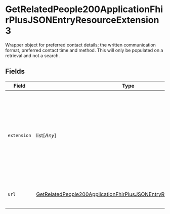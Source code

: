 # GetRelatedPeople200ApplicationFhirPlusJSONEntryResourceExtension3

Wrapper object for preferred contact details; the written communication format, preferred contact time and method. This will only be populated on a retrieval and not a search.


## Fields

| Field                                                                                                                                                                   | Type                                                                                                                                                                    | Required                                                                                                                                                                | Description                                                                                                                                                             |
| ----------------------------------------------------------------------------------------------------------------------------------------------------------------------- | ----------------------------------------------------------------------------------------------------------------------------------------------------------------------- | ----------------------------------------------------------------------------------------------------------------------------------------------------------------------- | ----------------------------------------------------------------------------------------------------------------------------------------------------------------------- |
| `extension`                                                                                                                                                             | list[*Any*]                                                                                                                                                             | :heavy_check_mark:                                                                                                                                                      | Wrapper array containing zero or one preferred contact method, zero or one preferred written communication format; and zero or one preferred contact time.              |
| `url`                                                                                                                                                                   | [GetRelatedPeople200ApplicationFhirPlusJSONEntryResourceExtension3URL](../../models/operations/getrelatedpeople200applicationfhirplusjsonentryresourceextension3url.md) | :heavy_check_mark:                                                                                                                                                      | Definition of the contact preference extension.                                                                                                                         |